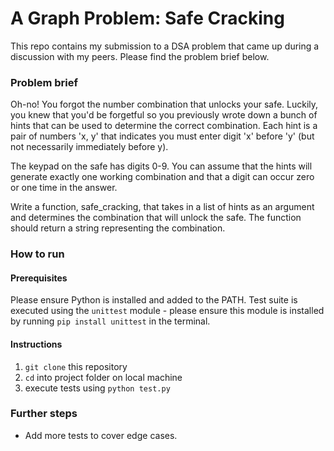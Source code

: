 # A Graph Problem: Safe Cracking

This repo contains my submission to a DSA problem that came up during a discussion with my peers. Please find the problem brief below.

### Problem brief
Oh-no! You forgot the number combination that unlocks your safe. Luckily, you knew that you'd be forgetful so you previously wrote down a bunch of hints that can be used to determine the correct combination. Each hint is a pair of numbers 'x, y' that indicates you must enter digit 'x' before 'y' (but not necessarily immediately before y).

The keypad on the safe has digits 0-9. You can assume that the hints will generate exactly one working combination and that a digit can occur zero or one time in the answer.

Write a function, safe_cracking, that takes in a list of hints as an argument and determines the combination that will unlock the safe. The function should return a string representing the combination.

### How to run
#### Prerequisites
Please ensure Python is installed and added to the PATH. Test suite is executed using the `unittest` module - please ensure this module is installed by running `pip install unittest` in the terminal.  

#### Instructions
1. `git clone` this repository
2. `cd` into project folder on local machine
3. execute tests using `python test.py`

### Further steps
* Add more tests to cover edge cases.